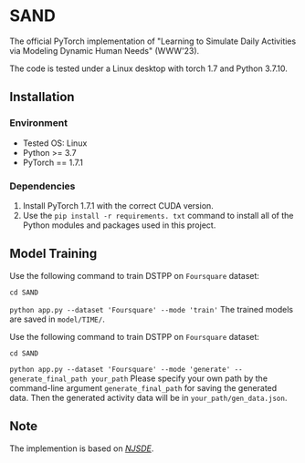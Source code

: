 # SAND
The official PyTorch implementation of "Learning to Simulate Daily Activities via Modeling Dynamic Human Needs" (WWW'23).

The code is tested under a Linux desktop with torch 1.7 and Python 3.7.10.

## Installation

### Environment
- Tested OS: Linux
- Python >= 3.7
- PyTorch == 1.7.1

### Dependencies
1. Install PyTorch 1.7.1 with the correct CUDA version.
2. Use the ``pip install -r requirements. txt`` command to install all of the Python modules and packages used in this project.

## Model Training

Use the following command to train DSTPP on `Foursquare` dataset: 

``
cd SAND
``

``
python app.py --dataset 'Foursquare' --mode 'train'
``
The trained models are saved in ``model/TIME/``.


Use the following command to train DSTPP on `Foursquare` dataset: 

``
cd SAND
``

``
python app.py --dataset 'Foursquare' --mode 'generate' --generate_final_path your_path
``
Please specify your own path by the command-line argument ``generate_final_path``  for saving the generated data. Then the generated activity data will be in ``your_path/gen_data.json``.

## Note

The implemention is based on *[NJSDE](https://github.com/000Justin000/torchdiffeq/tree/jj585)*.
